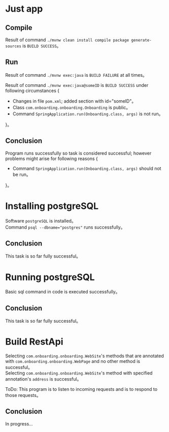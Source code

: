 # Just app

## Compile  

Result of command `./mvnw clean install compile package generate-sources` is `BUILD SUCCESS`。  

## Run  

Result of command `./mvnw exec:java` is `BUILD FAILURE` at all times。  

Result of command `./mvnw exec:java@someID` is `BUILD SUCCESS` under following circumstances {  
* Changes in file `pom.xml`; added section with id="someID"。  
* Class `com.onboarding.onboarding.Onboarding` is public。  
* Command `SpringApplication.run(Onboarding.class, args)` is not run。  

}。  

## Conclusion

Program runs successfully so task is considered successful; however problems might arise for following reasons {  
* Command `SpringApplication.run(Onboarding.class, args)` should not be run。  

}。  

# Installing postgreSQL

Software `postgreSQL` is installed。  
Command `psql --dbname="postgres"` runs successfully。  

## Conclusion

This task is so far fully successful。  

# Running postgreSQL

Basic sql command in code is executed successfully。

## Conclusion

This task is so far fully successful。  

# Build RestApi

Selecting `com.onboarding.onboarding.WebSite`'s methods that are annotated with `com.onboarding.onboarding.WebPage` and no other method is successful。  
Selecting `com.onboarding.onboarding.WebSite`'s method with specified annotation's `address` is successful。  

ToDo: This program is to listen to incoming requests and is to respond to those requests。  

## Conclusion

In progress...
